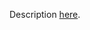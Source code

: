 Description [here](https://docs.scala-lang.org/scala3/guides/migration/incompat-contextual-abstractions.html#view-bounds).